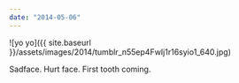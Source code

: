 ```yaml
---
date: "2014-05-06"
---
```


![yo yo]({{ site.baseurl }}/assets/images/2014/tumblr_n55ep4FwIj1r16syio1_640.jpg)

Sadface. Hurt face. First tooth coming.
